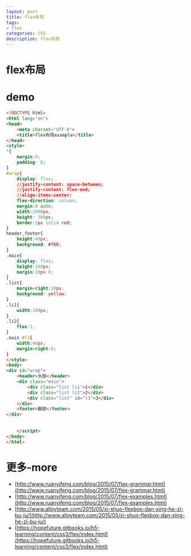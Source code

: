 ```yaml
---
layout: post
title: flex布局
tags:
- flex
categories: CSS
description: flex布局
---
```


# flex布局

# demo
```html
<!DOCTYPE html>
<html lang="en">
<head>
	<meta charset="UTF-8">
	<title>flex布局example</title>
</head>
<style>
*{
	margin:0;
	padding: 0;
}
#wrap{
  	display: flex;
  	//justify-content: space-between;
  	//justify-content: flex-end;
  	//align-items:center;
  	flex-direction: column;
  	margin:0 auto;
  	width:1000px;
  	height: 300px;
  	border:1px solid red;
}
header,footer{
	height:40px;
	background: #f60;
}
.main{
	display: flex;
	height:160px;
	margin:20px 0;
}
.list{
	margin-right:20px;
	background: yellow;
}
.li1{
	width:100px;
}
.li2{
	flex:1;
}
.main #l3{
	width:40px;
	margin-right:0;
}
</style>
<body>
<div id="wrap">
	<header>头部</header>
	<div class="main">
		<div class="list li1">1</div>
		<div class="list li2">2</div>
		<div class="list" id="l3">3</div>
	</div>
	<footer>脚部</footer>
</div>
	
	
	</script>
</body>
</html>
```










# 更多-more
+ [http://www.ruanyifeng.com/blog/2015/07/flex-grammar.html](http://www.ruanyifeng.com/blog/2015/07/flex-grammar.html)
+ [http://www.ruanyifeng.com/blog/2015/07/flex-examples.html](http://www.ruanyifeng.com/blog/2015/07/flex-examples.html)
+ [http://www.alloyteam.com/2015/05/xi-shuo-flexbox-dan-xing-he-zi-bu-ju/](http://www.alloyteam.com/2015/05/xi-shuo-flexbox-dan-xing-he-zi-bu-ju/)
+ [https://hopefuture.gitbooks.io/h5-learning/content/css3/flex/index.html](https://hopefuture.gitbooks.io/h5-learning/content/css3/flex/index.html)














































